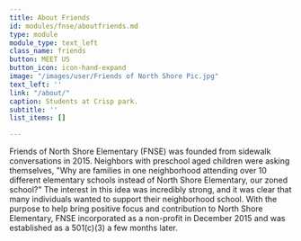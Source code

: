 ```yaml
---
title: About Friends
id: modules/fnse/aboutfriends.md
type: module
module_type: text_left
class_name: friends
button: MEET US
button_icon: icon-hand-expand
image: "/images/user/Friends of North Shore Pic.jpg"
text_left: ''
link: "/about/"
caption: Students at Crisp park.
subtitle: ''
list_items: []

---
```

Friends of North Shore Elementary (FNSE) was founded from sidewalk conversations in 2015. Neighbors with preschool aged children were asking themselves, "Why are families in one neighborhood attending over 10 different elementary schools instead of North Shore Elementary, our zoned school?" The interest in this idea was incredibly strong, and it was clear that many individuals wanted to support their neighborhood school. With the purpose to help bring positive focus and contribution to North Shore Elementary, FNSE incorporated as a non-profit in December 2015 and was established as a 501&#40;c)(3) a few months later.